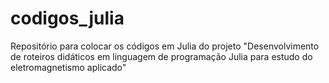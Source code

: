 # codigos_julia
Repositório para colocar os códigos em Julia do projeto "Desenvolvimento de roteiros didáticos em linguagem de programação Julia para estudo do eletromagnetismo aplicado"

